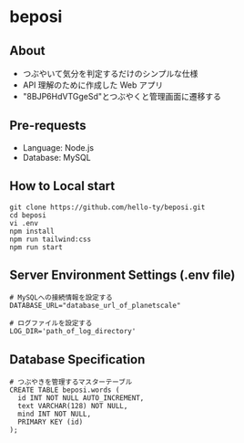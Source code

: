 # beposi

## About

- つぶやいて気分を判定するだけのシンプルな仕様
- API 理解のために作成した Web アプリ
- "8BJP6HdVTGgeSd"とつぶやくと管理画面に遷移する

## Pre-requests

- Language: Node.js
- Database: MySQL

## How to Local start

```
git clone https://github.com/hello-ty/beposi.git
cd beposi
vi .env
npm install
npm run tailwind:css
npm run start
```

## Server Environment Settings (.env file)

```
# MySQLへの接続情報を設定する
DATABASE_URL="database_url_of_planetscale"

# ログファイルを設定する
LOG_DIR='path_of_log_directory'
```

## Database Specification

```
# つぶやきを管理するマスターテーブル
CREATE TABLE beposi.words (
  id INT NOT NULL AUTO_INCREMENT,
  text VARCHAR(128) NOT NULL,
  mind INT NOT NULL,
  PRIMARY KEY (id)
);
```
